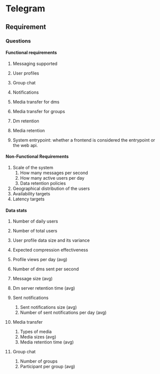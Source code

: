 # Telegram

## Requirement

### Questions

#### Functional requirements

1. Messaging supported
1. User profiles
1. Group chat
1. Notifications
1. Media transfer for dms
1. Media transfer for groups
1. Dm retention
1. Media retention

1. System entrypoint: whether a frontend is considered the entrypoint or the web api.

#### Non-Functional Requirements

1. Scale of the system
   1. How many messages per second
   1. How many active users per day
   1. Data retention policies
1. Geographical distribution of the users
1. Availability targets
1. Latency targets

#### Data stats

1. Number of daily users
1. Number of total users
1. User profile data size and its variance
1. Expected compression effectiveness
1. Profile views per day (avg)

1. Number of dms sent per second
1. Message size (avg)
1. Dm server retention time (avg)
1. Sent notifications
   1. Sent notifications size (avg)
   1. Number of sent notifications per day (avg)
1. Media transfer
   1. Types of media
   1. Media sizes (avg)
   1. Media retention time (avg)

1. Group chat
   1. Number of groups
   1. Participant per group (avg)
